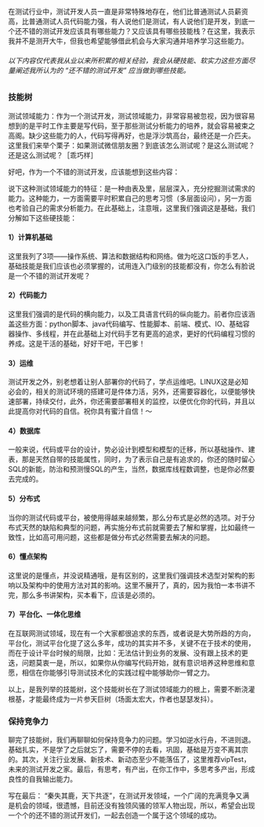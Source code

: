 在测试行业中，测试开发人员一直是非常特殊地存在，他们比普通测试人员薪资高，比普通测试人员代码能力强，有人说他们是测试，有人说他们是开发，到底一个还不错的测试开发应该具有哪些能力？又应该具有哪些技能栈？在这里，我表示我并不是测开大牛，但我也希望能够借此机会与大家沟通并培养学习这些能力。

###### 以下内容仅代表我从业以来所积累的相关经验，我会从硬技能、软实力这些方面尽量阐述我所认为的 “还不错的测试开发” 应当做到哪些技能。

### 技能树

测试领域能力：作为一个测试开发，测试领域能力，非常容易被忽视，因为很容易想到的是平时工作主要是写代码，至于那些测试分析能力的培养，就会容易被束之高阁。缺少这些能力的人，代码写得再好，也是浮沙筑高台，最终还是一介匹夫。这里我们来举个栗子：如果测试微信朋友圈？到底该怎么测试呢？是这么测试呢？还是这么测试呢？［乖巧样］

好吧，作为一个不错的测试开发，应该能想到这些内容：

说下这种测试领域能力的特征：是一种由表及里，层层深入，充分挖掘测试需求的能力。这种能力，一方面需要平时积累自己的思考习惯（多层面设问），另一方面也考验自己的需求分析能力。在此基础上，注意哦，这里我们强调这是基础，我们分解如下这些硬技能：

#### 1）计算机基础
这里我列了3项——操作系统、算法和数据结构和网络。做为吃这口饭的手艺人，基础技能是我们应该也必须掌握的，试用连入门级别的技能都没有，你怎么有脸说是一个不错的测试开发呢？

#### 2）代码能力
这里我们强调的是代码的横向能力，以及工具语言代码的纵向能力。前者你应该涵盖这些方面：python脚本、java代码编写、性能脚本、前端、模式、IO、基础容器操作、多线程，并在此基础上对代码手艺有更高的追求，更好的代码编程习惯的养成。这是干活的基础，好好干吧，干巴爹！

#### 3）运维
测试开发之外，别老想着让别人部署你的代码了，学点运维吧。LINUX这是必知必会的，相关的测试环境的搭建可是件体力活，另外，还需要容器化，以便能够快速部署，持续交付，此外，你还需要部署相关的监控，以便优化你的代码，并且以此提高你对代码的自信。祝你具有蜜汁自信！～

#### 4）数据库
一般来说，代码或平台的设计，势必设计到模型和模型的迁移，所以基础操作、建表，那是天然自带的技能属性，同时，为了表示自己是有追求的，你还的随时留心SQL的新能，防治和预测慢SQL的产生，当然，数据库线程数调整，也是你必然要去完成的。

#### 5）分布式
当你的测试代码或平台，被使用得越来越频繁，那么分布式是必然的选项。对于分布式天然的缺陷和典型的问题，再实施分布式前就需要去了解和掌握，比如最终一致性，比如高可用问题，这些都是做分布式必然需要去解决的问题。

#### 6）懂点架构
这里说的是懂点，并没说精通哦，是有区别的，这里我们强调技术选型对架构的影响以及架构中的使用方法对其的影响。这里不展开了，真的，因为我怕一本书讲不完，那么多书讲架构，买本看下，应该是必须的。

#### 7）平台化、一体化思维
在互联网测试领域，现在有一个大家都很追求的东西，或者说是大势所趋的方向，平台化，测试平台化提了这么多年，成功的其实并不多，关键不在于技术的使用，而在于设计平台时候的局限，比如：无法估计到业务的发展、没有跟上技术的更迭，问题莫衷一是，所以，如果你从你编写代码开始，就有意识培养这种思维和意愿，相信在你能够引导测试技术化的实践过程中能够助你一臂之力。

以上，是我列举的技能树，这个技能树长在了测试领域能力的根上，需要不断浇灌根基，才能最终成为一片参天巨树（场面太宏大，作者也瑟瑟发抖）。

### 保持竞争力
聊完了技能树，我们再聊聊如何保持竞争力的问题。学习如逆水行舟，不进则退。基础扎实，不是学了之后就忘了，需要不停的去看，巩固，基础是万变不离其宗的。其次，关注行业发展、新技术、新动态至少不能落伍了，这里推荐vipTest，未来的测试开发之家。最后，有思考，有产出，在你工作中，多思考多产出，形成良性的自我输出能力。

写在最后：
   “秦失其鹿，天下共逐”，在测试开发领域，一个广阔的充满竞争又满是机会的领域，很遗憾，目前还没有独领风骚的领军人物出现，所以，希望会出现一个个的还不错的测试开发们，一起去创造一个属于这个领域的成功。
